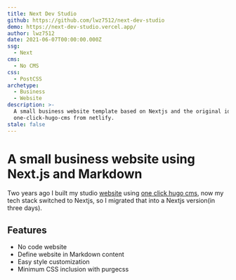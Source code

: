 ```yaml
---
title: Next Dev Studio
github: https://github.com/lwz7512/next-dev-studio
demo: https://next-dev-studio.vercel.app/
author: lwz7512
date: 2021-06-07T00:00:00.000Z
ssg:
  - Next
cms:
  - No CMS
css:
  - PostCSS
archetype:
  - Business
  - Website
description: >-
  A small business website template based on Nextjs and the original idea of
  one-click-hugo-cms from netlify.
stale: false
---
```


# A small business website using Next.js and Markdown

Two years ago I built my studio [website](https://github.com/lwz7512/one-click-hugo-cms) using [one click hugo cms](https://github.com/netlify-templates/one-click-hugo-cms), now my tech stack switched to Nextjs, so I migrated that into a Nextjs version(in three days).

## Features

* No code website
* Define website in Markdown content
* Easy style customization
* Minimum CSS inclusion with purgecss
